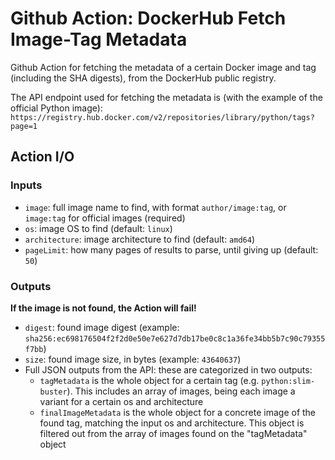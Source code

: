 # Github Action: DockerHub Fetch Image-Tag Metadata

Github Action for fetching the metadata of a certain Docker image and tag (including the SHA digests), from the DockerHub public registry.

The API endpoint used for fetching the metadata is (with the example of the official Python image): `https://registry.hub.docker.com/v2/repositories/library/python/tags?page=1`

## Action I/O

### Inputs

- `image`: full image name to find, with format `author/image:tag`, or `image:tag` for official images (required)
- `os`: image OS to find (default: `linux`)
- `architecture`: image architecture to find (default: `amd64`)
- `pageLimit`: how many pages of results to parse, until giving up (default: `50`)

### Outputs

**If the image is not found, the Action will fail!**

- `digest`: found image digest (example: `sha256:ec698176504f2f2d0e50e7e627d7db17be0c8c1a36fe34bb5b7c90c79355f7bb`)
- `size`: found image size, in bytes (example: `43640637`)
- Full JSON outputs from the API: these are categorized in two outputs:
    - `tagMetadata` is the whole object for a certain tag (e.g. `python:slim-buster`). This includes an array of images, being each image a variant for a certain os and architecture
    - `finalImageMetadata` is the whole object for a concrete image of the found tag, matching the input os and architecture. This object is filtered out from the array of images found on the "tagMetadata" object
